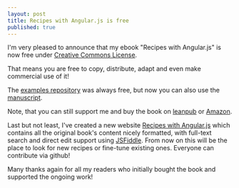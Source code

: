 ```yaml
---
layout: post
title: Recipes with Angular.js is free
published: true
---
```

I'm very pleased to announce that my ebook "Recipes with Angular.js" is now free under [Creative Commons License](http://creativecommons.org/licenses/by-sa/3.0/deed.en_US).

That means you are free to copy, distribute, adapt and even make commercial use of it!

The [examples repository](https://github.com/fdietz/recipes-with-angular-js-examples) was always free, but now you can also use the [manuscript](https://github.com/fdietz/recipes-with-angular-js-manuscript).

Note, that you can still support me and buy the book on [leanpub](https://leanpub.com/recipes-with-angular-js) or [Amazon](http://www.amazon.com/Recipes-Angular-js-Frederik-Dietz-ebook/dp/B00DK95V48/ref=sr_1_1?ie=UTF8&qid=1389523586&sr=8-1&keywords=recipes+with+angular.js).

Last but not least, I've created a new website [Recipes with Angular.js](http://fdietz.github.io/recipes-with-angular-js/) which contains all the original book's content nicely formatted, with full-text search and direct edit support using [JSFiddle](http://jsfiddle.net/). From now on this will be the place to look for new recipes or fine-tune existing ones. Everyone can contribute via github!

Many thanks again for all my readers who initially bought the book and supported the ongoing work!